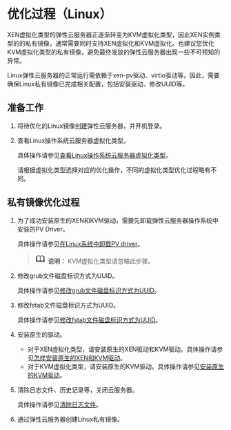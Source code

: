 # 优化过程（Linux）<a name="zh-cn_topic_0047501133"></a>

XEN虚拟化类型的弹性云服务器正逐渐转变为KVM虚拟化类型，因此XEN实例类型的的私有镜像，通常需要同时支持XEN虚拟化和KVM虚拟化。也建议您优化KVM虚拟化类型的私有镜像，避免最终发放的弹性云服务器出现一些不可预知的异常。

Linux弹性云服务器的正常运行需依赖于xen-pv驱动、virtio驱动等。因此，需要确保Linux私有镜像已完成相关配置，包括安装驱动、修改UUID等。

## 准备工作<a name="section88217277111"></a>

1.  将待优化的Linux镜像[创建](https://support.huaweicloud.com/qs-ecs/ecs_02_0010.html)弹性云服务器，并开机登录。
2.  查看Linux操作系统云服务器虚拟化类型。

    具体操作请参见[查看Linux操作系统云服务器虚拟化类型](查看Linux操作系统云服务器虚拟化类型.md)。

    请根据虚拟化类型选择对应的优化操作，不同的虚拟化类型优化过程略有不同。


## 私有镜像优化过程<a name="section862461118288"></a>

1.  为了成功安装原生的XEN和KVM驱动，需要先卸载弹性云服务器操作系统中安装的PV Driver。

    具体操作请参见[在Linux系统中卸载PV driver](在Linux系统中卸载PV-driver.md)。

    >![](public_sys-resources/icon-note.gif) **说明：** 
    >KVM虚拟化类型请忽略此步骤。

2.  修改grub文件磁盘标识方式为UUID。

    具体操作请参见[修改grub文件磁盘标识方式为UUID](修改grub文件磁盘标识方式为UUID.md)。

3.  修改fstab文件磁盘标识方式为UUID。

    具体操作请参见[修改fstab文件磁盘标识方式为UUID](修改fstab文件磁盘标识方式为UUID.md)。

4.  安装原生的驱动。
    -   对于XEN虚拟化类型，请安装原生的XEN驱动和KVM驱动。具体操作请参见[怎样安装原生的XEN和KVM驱动](怎样安装原生的XEN和KVM驱动.md)。
    -   对于KVM虚拟化类型，请安装原生的KVM驱动。具体操作请参见[安装原生的KVM驱动](安装原生的KVM驱动.md)。

5.  清除日志文件、历史记录等，关闭云服务器。

    具体操作请参见[清除日志文件](清除日志文件.md)。

6.  通过弹性云服务器创建Linux私有镜像。

